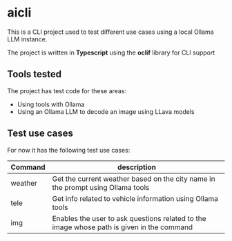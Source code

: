 # aicli

This is a CLI project used to test different use cases using a local Ollama LLM instance.

The project is written in **Typescript** using the **oclif** library for CLI support

## Tools tested

The project has test code for these areas:

- Using tools with Ollama
- Using an Ollama LLM to decode an image using LLava models

## Test use cases

For now it has the following test use cases:

| Command | description                                                                               |
| ------- | ----------------------------------------------------------------------------------------- |
| weather | Get the current weather based on the city name in the prompt using Ollama tools           |
| tele    | Get info related to vehicle information using Ollama tools                                |
| img     | Enables the user to ask questions related to the image whose path is given in the command |
